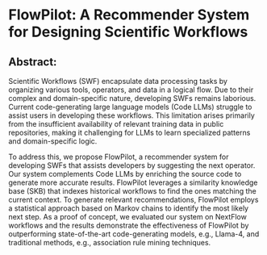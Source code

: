 # FlowPilot: A Recommender System for Designing Scientific Workflows

## Abstract:

Scientific Workflows (SWF) encapsulate data processing tasks by
organizing various tools, operators, and data in a logical flow.
Due to their complex and domain-specific nature, developing SWFs remains laborious.
Current code-generating large language models (Code LLMs) struggle to assist users in developing these workflows. This limitation arises primarily from the insufficient availability of relevant training data in public repositories, making it challenging for LLMs to learn specialized patterns and domain-specific logic.

To address this, we propose FlowPilot, a recommender system for developing SWFs that
assists developers by suggesting the next operator. Our system complements Code
LLMs by enriching the source code to generate more accurate results.
FlowPilot leverages a similarity knowledge base (SKB) that indexes historical
workflows to find the ones matching the current context.
To generate relevant recommendations, FlowPilot employs a statistical approach based on Markov chains to identify the most likely next step.
As a proof of concept, we evaluated our system on NextFlow workflows and the results demonstrate the effectiveness of FlowPilot by outperforming state-of-the-art code-generating models, e.g., Llama-$4$, and traditional methods, e.g., association rule mining techniques.
